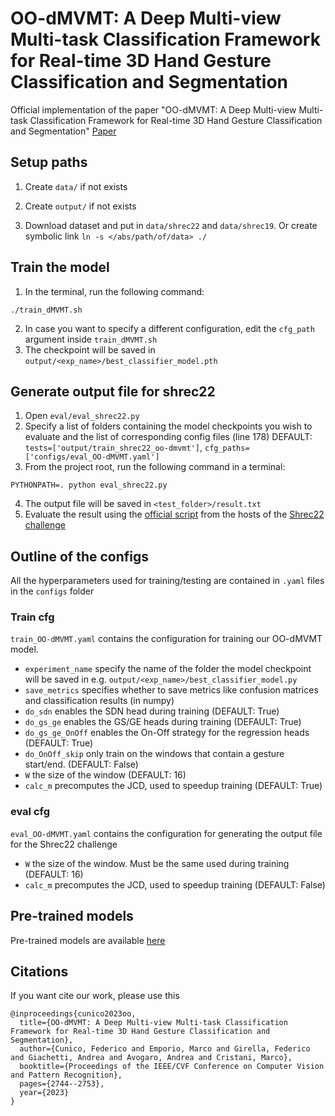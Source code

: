 # OO-dMVMT: A Deep Multi-view Multi-task Classification Framework for Real-time 3D Hand Gesture Classification and Segmentation
Official implementation of the paper "OO-dMVMT: A Deep Multi-view Multi-task Classification Framework for Real-time 3D Hand Gesture Classification and Segmentation" [Paper](https://openaccess.thecvf.com/content/CVPR2023W/CV4MR/html/Cunico_OO-dMVMT_A_Deep_Multi-View_Multi-Task_Classification_Framework_for_Real-Time_3D_CVPRW_2023_paper.html)


## Setup paths

1. Create `data/` if not exists

1. Create `output/` if not exists

1. Download dataset and put in `data/shrec22` and `data/shrec19`. Or create symbolic link `ln -s </abs/path/of/data> ./` 

## Train the model
1. In the terminal, run the following command:
```
./train_dMVMT.sh
```
2. In case you want to specify a different configuration, edit the `cfg_path` argument inside `train_dMVMT.sh`
3. The checkpoint will be saved in `output/<exp_name>/best_classifier_model.pth`

## Generate output file for shrec22
1. Open ```eval/eval_shrec22.py```
1. Specify a list of folders containing the model checkpoints you wish to evaluate and the list of corresponding config files (line 178) DEFAULT: `tests=['output/train_shrec22_oo-dmvmt']`, `cfg_paths=['configs/eval_OO-dMVMT.yaml']`
1. From the project root, run the following command in a terminal:
```
PYTHONPATH=. python eval_shrec22.py
```
4. The output file will be saved in `<test_folder>/result.txt`
5. Evaluate the result using the [official script](https://github.com/univr-VIPS/Shrec22) from the hosts of the [Shrec22 challenge](https://univr-vips.github.io/Shrec22/)

## Outline of the configs
All the hyperparameters used for training/testing are contained in `.yaml` files in the `configs` folder
### Train cfg
`train_OO-dMVMT.yaml` contains the configuration for training our OO-dMVMT model.
- `experiment_name` specify the name of the folder the model checkpoint will be saved in e.g. `output/<exp_name>/best_classifier_model.py`
- `save_metrics` specifies whether to save metrics like confusion matrices and classification results (in numpy)
- `do_sdn` enables the SDN head during training (DEFAULT: True)
- `do_gs_ge` enables the GS/GE heads during training (DEFAULT: True)
- `do_gs_ge_OnOff` enables the On-Off strategy for the regression heads (DEFAULT: True)
- `do_OnOff_skip` only train on the windows that contain a gesture start/end. (DEFAULT: False)
- `W` the size of the window (DEFAULT: 16)
- `calc_m` precomputes the JCD, used to speedup training (DEFAULT: True)

### eval cfg
`eval_OO-dMVMT.yaml` contains the configuration for generating the output file for the Shrec22 challenge
- `W` the size of the window. Must be the same used during training (DEFAULT: 16)
- `calc_m` precomputes the JCD, used to speedup training (DEFAULT: False)


## Pre-trained models
Pre-trained models are available [here](https://drive.google.com/drive/folders/1aclPUDPPw1yTLabwb8ZuSHFKqQ72lTIE?usp=sharing)

## Citations
If you want cite our work, please use this
```
@inproceedings{cunico2023oo,
  title={OO-dMVMT: A Deep Multi-view Multi-task Classification Framework for Real-time 3D Hand Gesture Classification and Segmentation},
  author={Cunico, Federico and Emporio, Marco and Girella, Federico and Giachetti, Andrea and Avogaro, Andrea and Cristani, Marco},
  booktitle={Proceedings of the IEEE/CVF Conference on Computer Vision and Pattern Recognition},
  pages={2744--2753},
  year={2023}
}
```
